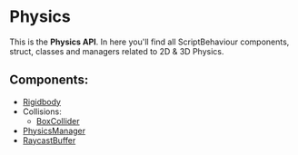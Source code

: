 # Physics

This is the **Physics API**. In here you'll find all ScriptBehaviour components, struct, classes and managers related to 2D & 3D Physics.

## Components:

- [Rigidbody](/api/Physics/Rigidbody.md)
- Collisions:
  - [BoxCollider](/api/Physics/BoxCollider.md)
- [PhysicsManager](/api/Physics/PhysicsManager.md)
- [RaycastBuffer](/api/Physics/PhysicsManager.md?id=raycastbuffer)